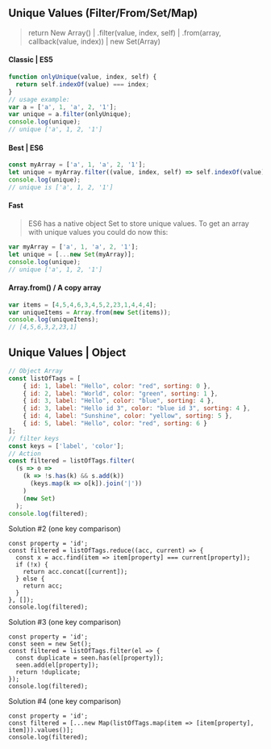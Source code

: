 ## Unique Values (Filter/From/Set/Map)
> return New Array() | .filter(value, index, self) | .from(array, callback(value, index)) | new Set(Array)

#### Classic | ES5
```js
function onlyUnique(value, index, self) {
  return self.indexOf(value) === index;
}
// usage example:
var a = ['a', 1, 'a', 2, '1'];
var unique = a.filter(onlyUnique);
console.log(unique); 
// unique ['a', 1, 2, '1']
```

#### Best | ES6

```js
const myArray = ['a', 1, 'a', 2, '1'];
let unique = myArray.filter((value, index, self) => self.indexOf(value) === index);
console.log(unique); 
// unique is ['a', 1, 2, '1']
```

#### Fast

> ES6 has a native object Set to store unique values. To get an array with unique values you could do now this:

```js
var myArray = ['a', 1, 'a', 2, '1'];
let unique = [...new Set(myArray)];
console.log(unique); 
// unique ['a', 1, 2, '1']
```

#### Array.from() / A copy array

```js
var items = [4,5,4,6,3,4,5,2,23,1,4,4,4];
var uniqueItems = Array.from(new Set(items));
console.log(uniqueItens);
// [4,5,6,3,2,23,1]
```

## Unique Values | Object

```js
// Object Array
const listOfTags = [
    { id: 1, label: "Hello", color: "red", sorting: 0 }, 
    { id: 2, label: "World", color: "green", sorting: 1 }, 
    { id: 3, label: "Hello", color: "blue", sorting: 4 }, 
    { id: 3, label: "Hello id 3", color: "blue id 3", sorting: 4 }, 
    { id: 4, label: "Sunshine", color: "yellow", sorting: 5 }, 
    { id: 5, label: "Hello", color: "red", sorting: 6 }
];
// filter keys
const keys = ['label', 'color'];
// Action
const filtered = listOfTags.filter(
  (s => o => 
    (k => !s.has(k) && s.add(k))
      (keys.map(k => o[k]).join('|'))
    )
    (new Set)
  );
console.log(filtered);
```

Solution #2 (one key comparison)
```
const property = 'id';
const filtered = listOfTags.reduce((acc, current) => {
  const x = acc.find(item => item[property] === current[property]);
  if (!x) {
    return acc.concat([current]);
  } else {
    return acc;
  }
}, []);
console.log(filtered);
```

Solution #3 (one key comparison)
```
const property = 'id';
const seen = new Set();
const filtered = listOfTags.filter(el => {
  const duplicate = seen.has(el[property]);
  seen.add(el[property]);
  return !duplicate;
});
console.log(filtered);
```

Solution #4 (one key comparison)
```
const property = 'id';
const filtered = [...new Map(listOfTags.map(item => [item[property], item])).values()];
console.log(filtered);
```
